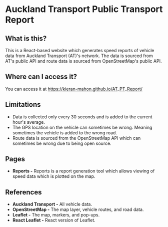 # Auckland Transport Public Transport Report

## What is this?
This is a React-based website which generates speed reports of vehicle data from Auckland Transport (AT)'s network.
The data is sourced from AT's public API and route data is sourced from OpenStreetMap's public API.

## Where can I access it?
You can access it at <https://kieran-mahon.github.io/AT_PT_Report/>

## Limitations
- Data is collected only every 30 seconds and is added to the current hour's average.
- The GPS location on the vehicle can sometimes be wrong. Meaning sometimes the vehicle is added to the wrong road.
- Route data is sourced from the OpenStreetMap API which can sometimes be wrong due to being open source.

## Pages
- <b>Reports -</b> Reports is a report generation tool which allows viewing of speed data which is plotted on the map.

## References
- <b>Auckland Transport -</b> All vehicle data.
- <b>OpenStreetMap -</b> The map layer, vehicle routes, and road data.
- <b>Leaflet -</b> The map, markers, and pop-ups.
- <b>React Leaflet -</b> React version of Leaflet.
